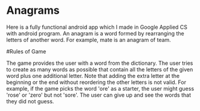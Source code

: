 # Anagrams

Here is a fully functional android app which I made in Google Applied CS with android program. 
An anagram is a word formed by rearranging the letters of another word. For example, mate is an anagram of team.

#Rules of Game

The game provides the user with a word from the dictionary.
The user tries to create as many words as possible that contain all the letters of the given word plus one additional letter.
Note that adding the extra letter at the beginning or the end without reordering the other letters is not valid. 
For example, if the game picks the word 'ore' as a starter, the user might guess 'rose' or 'zero' but not 'sore'.
The user can give up and see the words that they did not guess.